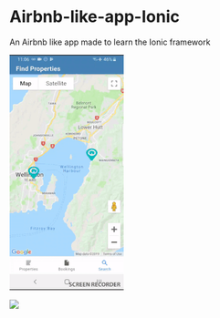 # Airbnb-like-app-Ionic
An Airbnb like app made to learn the Ionic framework

![](GIFS/propertyView.gif )

![](GIFS/addHouse.gif )
